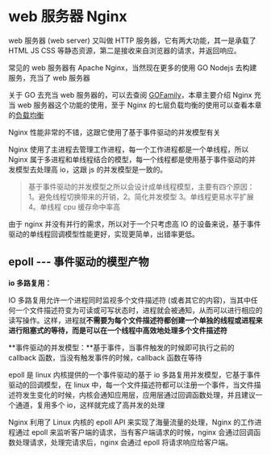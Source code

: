 <!--
 * @Author: shgopher shgopher@gmail.com
 * @Date: 2024-09-15 16:49:34
 * @LastEditors: shgopher shgopher@gmail.com
 * @LastEditTime: 2024-09-21 22:09:40
 * @FilePath: /luban/系统设计基础/网络在系统设计中的作用/Nginx/README.md
 * @Description: 
 * 
 * Copyright (c) 2024 by shgopher, All Rights Reserved. 
-->
# web 服务器 Nginx

web 服务器 (web server) 又叫做 HTTP 服务器，它有两大功能，其一是承载了 HTML JS CSS 等静态资源，第二是接收来自浏览器的请求，并返回响应。

常见的 web 服务器有 Apache Nginx，当然现在更多的使用 GO Nodejs 去构建服务，充当了 web 服务器

关于 GO 去充当 web 服务器的，可以去查阅 [GOFamily](https://github.com/shgopher/GOFamily)，本章主要介绍 Nginx 充当 web 服务器这个功能的使用，至于 Nginx 的七层负载均衡的使用可以查看本章的[负载均衡](../负载均衡/README.md)

Nginx 性能非常的不错，这跟它使用了基于事件驱动的并发模型有关

Nginx 使用了主进程去管理工作进程，每一个工作进程都是一个单线程，所以 Nginx 属于多进程和单线程结合的模型，每一个线程都是使用基于事件驱动的并发模型去处理高 io，这跟 js 的并发模型是一致的。
> 基于事件驱动的并发模型之所以会设计成单线程模型，主要有四个原因：1。避免线程切换带来的开销，2。简化并发模型 3。单线程更易水平扩展 4。单线程 cpu 缓存命中率高

由于 nginx 并没有并行的需求，所以对于一个只考虑高 IO 的设备来说，基于事件驱动的单线程回调模型性能更好，实现更简单，出错率更低。
## epoll --- 事件驱动的模型产物

**io 多路复用：**

IO 多路复用允许一个进程同时监视多个文件描述符 (或者其它的内容)，当其中任何一个文件描述符变为可读或可写状态时，进程就会被通知，从而可以进行相应的读写操作。这样，进程就**不需要为每个文件描述符都创建一个单独的线程或进程来进行阻塞式的等待，而是可以在一个线程中高效地处理多个文件描述符**

**事件驱动的并发模型：**基于事件，当事件触发的时候即可执行之前的 callback 函数，当没有触发事件的时候，callback 函数在等待

epoll 是 linux 内核提供的一个事件驱动的基于 io 多路复用并发模型，它基于事件驱动的回调模型，在 linux 中，每一个文件描述符都可以注册一个事件，当文件描述符发生变化的时候，内核会通知应用层，应用层通过回调函数处理，并且建议一个通道，复用多个 io，这样就完成了高并发的处理

Nginx 利用了 Linux 内核的 epoll API 来实现了海量流量的处理，Nginx 的工作进程通过 epoll 来监听客户端的请求，当有客户端请求的时候，nginx 会通过回调函数处理请求，处理完请求后，nginx 会通过 epoll 将请求响应给客户端。







